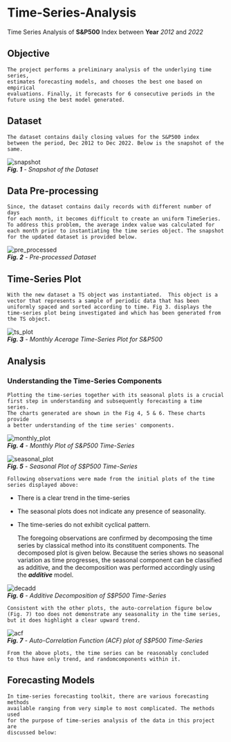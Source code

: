 # Time-Series-Analysis
Time Series Analysis of **S&P500** Index between **Year** *2012* and *2022*

## Objective
	The project performs a preliminary analysis of the underlying time series,
	estimates forecasting models, and chooses the best one based on empirical 
	evaluations. Finally, it forecasts for 6 consecutive periods in the 
	future using the best model generated.


## Dataset
	The dataset contains daily closing values for the S&P500 index	
	between the period, Dec 2012 to Dec 2022. Below is the snapshot of the 
	same.
	
![snapshot](./data/assets/dataset.png)\
***Fig. 1** - Snapshot of the Dataset*
	
## Data Pre-processing
	Since, the dataset contains daily records with different number of days 
	for each month, it becomes difficult to create an uniform TimeSeries. 
	To address this problem, the average index value was calculated for 
	each month prior to instantiating the time series object. The snapshot 
	for the updated dataset is provided below.

![pre_processed](./data/assets/preprocessed_dataset.png)\
***Fig. 2** - Pre-processed Dataset*

## Time-Series Plot
	With the new dataset a TS object was instantiated.  This object is a 
	vector that represents a sample of periodic data that has been 
	uniformly spaced and sorted according to time. Fig 3. displays the 
	time-series plot being investigated and which has been generated from
	the TS object.
	
![ts_plot](./data/assets/ts_plot.png)\
***Fig. 3** - Monthly Acerage Time-Series Plot for S&P500*

## Analysis

### Understanding the Time-Series Components
	Plotting the time-series together with its seasonal plots is a crucial 
	first step in understanding and subsequently forecasting a time series. 
	The charts generated are shown in the Fig 4, 5 & 6. These charts provide 
	a better understanding of the time series' components.
	
![monthly_plot](./data/assets/month_plot.png)\
***Fig. 4** - Monthly Plot of S&P500 Time-Series*


![seasonal_plot](./data/assets/seasonal_plot.png)\
***Fig. 5** - Seasonal Plot of S$P500 Time-Series*

	Following observations were made from the initial plots of the time 
	series displayed above:
	
 + There is a clear trend in the time-series
 + The seasonal plots does not indicate any presence of seasonality.
 + The time-series do not exhibit cyclical pattern.
	
	The foregoing observations are confirmed by decomposing the time series by classical method into its 
	constituent components. The decomposed plot is given 
	below. Because the series shows no seasonal variation as time 
	progresses, the seasonal component can be classified as 
	additive, and the decomposition was performed 
	accordingly using the ***additive*** model.
	
![decadd](./data/assets/decadd.png)\
***Fig. 6** - Additive Decomposition of S$P500 Time-Series*

	Consistent with the other plots, the auto-correlation figure below 
	(Fig. 7) too does not demonstrate any seasonality in the time series, 
	but it does highlight a clear upward trend.

![acf](./data/assets/ts_acf.png)\
***Fig. 7** - Auto-Correlation Function (ACF) plot of S$P500 Time-Series*

	From the above plots, the time series can be reasonably concluded 
	to thus have only trend, and randomcomponents within it.
	

## Forecasting Models

	In time-series forecasting toolkit, there are various forecasting methods 
	available ranging from very simple to most complicated. The methods used 
	for the purpose of time-series analysis of the data in this project are 
	discussed below:

